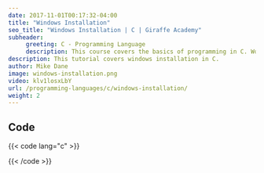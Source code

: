 ```yaml
---
date: 2017-11-01T00:17:32-04:00
title: "Windows Installation"
seo_title: "Windows Installation | C | Giraffe Academy"
subheader:
     greeting: C - Programming Language
     description: This course covers the basics of programming in C. Work your way through the videos and we'll teach you everything you need to know to start your programming journey!
description: This tutorial covers windows installation in C.
author: Mike Dane
image: windows-installation.png
video: klv1losxLbY
url: /programming-languages/c/windows-installation/
weight: 2
---
```


## Code

{{< code lang="c" >}}

{{< /code >}}